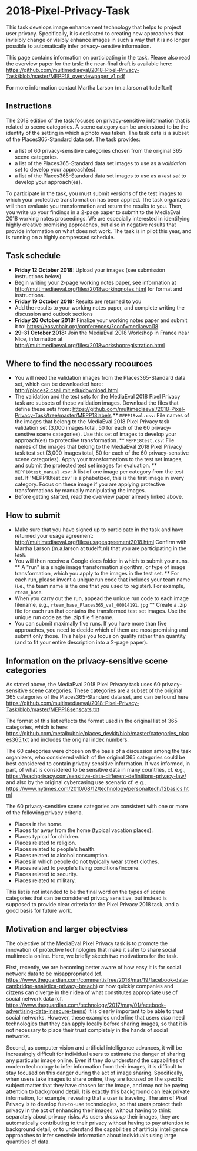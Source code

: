 # 2018-Pixel-Privacy-Task

This task develops image enhancement technology that helps to project user privacy. Specifically, it is dedicated to creating new approaches that invisibly change or visibly enhance images in such a way that it is no longer possible to automatically infer privacy-senstive information.

This page contains information on participating in the task. Please also read the overview paper for the task: the near-final draft is available here: 
https://github.com/multimediaeval/2018-Pixel-Privacy-Task/blob/master/MEPP18_overviewpaper_v1.pdf

For more information contact Martha Larson (m.a.larson at tudelft.nl)

## Instructions
The 2018 edition of the task focuses on privacy-sensitive information that is related to scene categories.
A scene category can be understood to be the identity of the setting in which a photo was taken.
The task data is a subset of the Places365-Standard data set.
The task provides:
* a list of 60 privacy-sensitive categories chosen from the original 365 scene categories.
* a list of the Places365-Standard data set images to use as a *validation set* to develop your approach(es).
* a list of the Places365-Standard data set images to use as a *test set* to develop your approach(es).

To participate in the task, you must submit versions of the test images to which your protective transformation has been applied. The task organizers will then evaluate you transformation and return the results to you. Then, you write up your findings in a 2-page paper to submit to the MediaEval 2018 working notes proceedings. We are especially interested in identifying highly creative promising approaches, but also in negative results that provide information on what does not work. The task is in pilot this year, and is running on a highly compressed schedule.

## Task schedule
* **Friday 12 October 2018:** Upload your images (see submission instructions below)
* Begin writing your 2-page working notes paper, see information at http://multimediaeval.org/files/2018workingnotes.html for format and instructions.
* **Friday 19 October 2018:** Results are returned to you
* Add the results to your working notes paper, and complete writing the discussion and outlook sections
* **Friday 26 October 2018:** Finalize your working notes paper and submit it to: https://easychair.org/conferences/?conf=mediaeval18
* **29-31 October 2018:** Join the MediaEval 2018 Workshop in France near Nice, information at http://multimediaeval.org/files/2018workshopregistration.html 

## Where to find the necessary recources
* You will need the validation images from the Places365-Standard data set, which can be downloaded here: http://places2.csail.mit.edu/download.html
* The validation and the test sets for the MediaEval 2018 Pixel Privacy task are subsets of these validation images. Download the files that define these sets from: https://github.com/multimediaeval/2018-Pixel-Privacy-Task/tree/master/MEPP18labels
** `MEPP18val.csv`: File names of the images that belong to the MediaEval 2018 Pixel Privacy task validation set (3,000 images total, 50 for each of the 60 privacy-senstive scene categories). Use this set of images to develop your approach(es) to protective transformation.
** `MEPP18test.csv`: File names of the images that belong to the MediaEval 2018 Pixel Privacy task test set (3,000 images total, 50 for each of the 60 privacy-senstive scene categories). Apply your transformations to the test set images, and submit the protected test set images for evaluation.
** `MEPP18test_manual.csv`: A list of one image per category from the test set. If 'MEPP18test.csv' is alphabetized, this is the first image in every category. Focus on these image if you are applying protective transformations by manually manipulating the images.
* Before getting started, read the overview paper already linked above.

## How to submit
* Make sure that you have signed up to participate in the task and have returned your usage agreement: http://multimediaeval.org/files/usageagreement2018.html Confirm with Martha Larson (m.a.larson at tudelft.nl) that you are participating in the task.
* You will then receive a Google docs folder in which to submit your runs. 
** A "run" is a single image transformation algorithm, or type of image transformation, which you apply to the images in the test set.
** For each run, please invent a unique run code that includes your team name (i.e., the team name is the one that you used to register). For example, `rteam_base`. 
* When you carry out the run, appead the unique run code to each image filename, e.g., `rteam_base_Places365_val_00014191.jpg`
** Create a .zip file for each run that contains the transformed test set images. Use the unique run code as the .zip file filename. 
* You can submit maximally five runs. If you have more than five approaches, you need to decide which of them are most promising and submit only those. This helps you focus on quality rather than quantity (and to fit your entire description into a 2-page paper).

## Information on the privacy-sensitive scene categories
As stated above, the MediaEval 2018 Pixel Privacy task uses 60 privacy-sensitive scene categories.
These categories are a subset of the original 365 categories of the Places365-Standard data set, and can be found here
https://github.com/multimediaeval/2018-Pixel-Privacy-Task/blob/master/MEPP18senscats.txt

The format of this list reflects the format used in the original list of 365 categories, which is here: https://github.com/metalbubble/places_devkit/blob/master/categories_places365.txt and includes the original index numbers.

The 60 categories were chosen on the basis of a discussion among the task organizers, who considered which of the original 365 categories could be best considered to contain privacy sensitive information. It was informed, in part, of what is considered to be sensitive data in many countries, cf. e.g., https://teachprivacy.com/sensitive-data-different-definitions-privacy-law/ and also by the original cybercasing use scenario cf. e.g., https://www.nytimes.com/2010/08/12/technology/personaltech/12basics.html 

The 60 privacy-sensitive scene categories are consistent with one or more of the following privacy criteria. 

* Places in the home.
* Places far away from the home (typical vacation places).
* Places typical for children.
* Places related to religion.
* Places related to people's health.
* Places related to alcohol consumption.
* Places in which people do not typically wear street clothes.
* Places related to people's living conditions/income.
* Places related to security.
* Places related to military.

This list is not intended to be the final word on the types of scene categories that can be considered privacy sensitive, but instead is supposed to provide clear criteria for the Pixel Privacy 2018 task, and a good basis for future work.

## Motivation and larger objectvies
The objective of the MediaEval Pixel Privacy task is to promote the innovation of protective technologies that make it safer to share social multimedia online. Here, we briefly sketch two motivations for the task.

First, recently, we are becoming better aware of how easy it is for social network data to be misappropriated (cf. https://www.theguardian.com/commentisfree/2018/mar/19/facebook-data-cambridge-analytica-privacy-breach) or how quickly companies and citzens can diverge in their idea of what constitutes appropriate use of social network data (cf. https://www.theguardian.com/technology/2017/may/01/facebook-advertising-data-insecure-teens)
It is clearly important to be able to trust social networks.
However, these examples underline that users *also* need technologies that they can apply locally before sharing images, so that it is not necessary to place their trust completely in the hands of social networks.

Second, as computer vision and artificial intelligence advances, it will be increasingly difficult for individual users to estimate the danger of sharing any particular image online.
Even if they do understand the capabilities of modern technology to infer information from their images, it is difficult to stay focused on this danger during the act of image sharing.
Specifically, when users take images to share online, they are focused on the specific subject matter that they have chosen for the image, and may not be paying attention to background detail.
It is exactly this background can leak private information, for example, revealing that a user is traveling.
The aim of Pixel Privacy is to develop fun-to-use technologies, so that users protect their privacy in the act of enhancing their images, without having to think separately about privacy risks.
As users *dress up* their images, they are automatically contributing to their privacy without having to pay attention to background detail, or to understand the capabilities of artificial intelligence approaches to infer senstivie information about individuals using large quantities of data.

